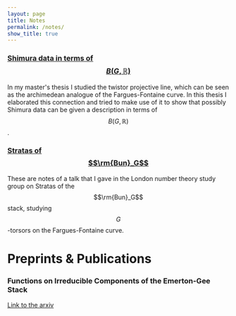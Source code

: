 ```yaml
---
layout: page
title: Notes
permalink: /notes/
show_title: true
---
```


### [Shimura data in terms of $$B(G,\mathbb{R})$$](/assets/ShimuraData.pdf)

In my master's thesis I studied the twistor projective line, which can be seen as the archimedean analogue of the Fargues-Fontaine curve. In this thesis I elaborated this connection and tried to make use of it to show that possibly Shimura data can be given a description in terms of $$B(G,\mathbb{R})$$. 


### [Stratas of $$\rm{Bun}_G$$](/assets/Stratas_of_BunG.pdf)

These are notes of a talk that I gave in the London number theory study group on Stratas of the $$\rm{Bun}_G$$ stack, studying $$G$$-torsors on the Fargues-Fontaine curve.

# Preprints & Publications

### Functions on Irreducible Components of the Emerton-Gee Stack

<a href="https://arxiv.org/abs/2306.00141">Link to the arxiv</a>




